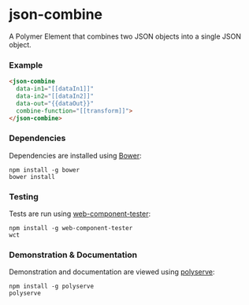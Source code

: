 # json-combine

A Polymer Element that combines two JSON objects into a single JSON object.

### Example
```html
<json-combine
  data-in1="[[dataIn1]]"
  data-in2="[[dataIn2]]"
  data-out="{{dataOut}}"
  combine-function="[[transform]]">
</json-combine>
```

### Dependencies

Dependencies are installed using [Bower](http://bower.io/):

    npm install -g bower
    bower install

### Testing

Tests are run using [web-component-tester](https://github.com/Polymer/web-component-tester):

    npm install -g web-component-tester
    wct

### Demonstration & Documentation

Demonstration and documentation are viewed using [polyserve](https://github.com/PolymerLabs/polyserve):

    npm install -g polyserve
    polyserve

